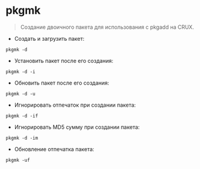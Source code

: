 # pkgmk

> Создание двоичного пакета для использования с pkgadd на CRUX.

- Создать и загрузить пакет:

`pkgmk -d`

- Установить пакет после его создания:

`pkgmk -d -i`

- Обновить пакет после его создания:

`pkgmk -d -u`

- Игнорировать отпечаток при создании пакета:

`pkgmk -d -if`

- Игнорировать MD5 сумму при создании пакета:

`pkgmk -d -im`

- Обновление отпечатка пакета:

`pkgmk -uf`
